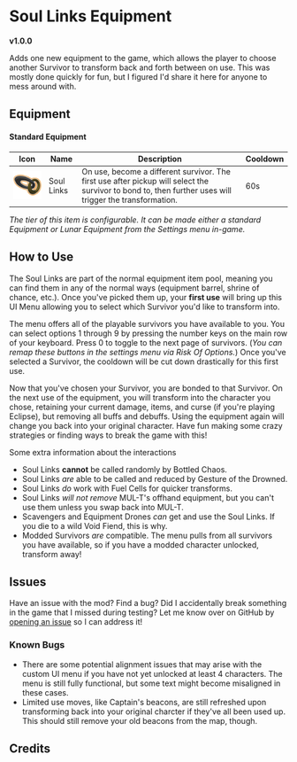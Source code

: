# Soul Links Equipment
**v1.0.0**

Adds one new equipment to the game, which allows the player to choose another Survivor to transform back and forth between on use. This was mostly done quickly for fun, but I figured I'd share it here for anyone to mess around with.

## Equipment

#### Standard Equipment
| Icon | Name | Description | Cooldown |
| --- | --- | --- | --- |
| ![SoulLink Icon](https://github.com/adamhaertter/ROR-SoulLinkEquipment/blob/master/img/SoulLinkIcon.png?raw=true) | Soul Links | On use, become a different survivor. The first use after pickup will select the survivor to bond to, then further uses will trigger the transformation. | 60s |
*The tier of this item is configurable. It can be made either a standard Equipment or Lunar Equipment from the Settings menu in-game.*

## How to Use
The Soul Links are part of the normal equipment item pool, meaning you can find them in any of the normal ways (equipment barrel, shrine of chance, etc.). Once you've picked them up, your **first use** will bring up this UI Menu allowing you to select which Survivor you'd like to transform into. 

<TODO ADD GIF>

The menu offers all of the playable survivors you have available to you. You can select options 1 through 9 by pressing the number keys on the main row of your keyboard. Press 0 to toggle to the next page of survivors. (*You can remap these buttons in the settings menu via Risk Of Options.*) Once you've selected a Survivor, the cooldown will be cut down drastically for this first use.

<TODO ADD GIF>

Now that you've chosen your Survivor, you are bonded to that Survivor. On the next use of the equipment, you will transform into the character you chose, retaining your current damage, items, and curse (if you're playing Eclipse), but removing all buffs and debuffs. Using the equipment again will change you back into your original character. Have fun making some crazy strategies or finding ways to break the game with this!

Some extra information about the interactions
- Soul Links **cannot** be called randomly by Bottled Chaos.
- Soul Links *are* able to be called and reduced by Gesture of the Drowned.
- Soul Links *do* work with Fuel Cells for quicker transforms.
- Soul Links *will not remove* MUL-T's offhand equipment, but you can't use them unless you swap back into MUL-T.
- Scavengers and Equipment Drones *can* get and use the Soul Links. If you die to a wild Void Fiend, this is why.
- Modded Survivors *are* compatible. The menu pulls from all survivors you have available, so if you have a modded character unlocked, transform away!

## Issues

Have an issue with the mod? Find a bug? Did I accidentally break something in the game that I missed during testing? Let me know over on GitHub by [opening an issue](https://github.com/adamhaertter/ROR-SoulLinkEquipment/issues) so I can address it!

### Known Bugs
- There are some potential alignment issues that may arise with the custom UI menu if you have not yet unlocked at least 4 characters. The menu is still fully functional, but some text might become misaligned in these cases.
- Limited use moves, like Captain's beacons, are still refreshed upon transforming back into your original charcter if they've all been used up. This should still remove your old beacons from the map, though.

## Credits